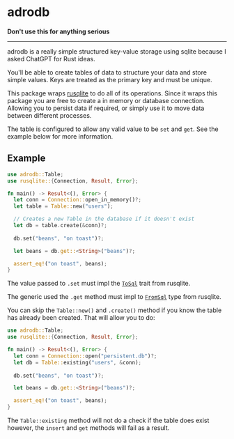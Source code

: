# adrodb

**Don't use this for anything serious**

---

adrodb is a really simple structured key-value storage using sqlite because I asked ChatGPT for Rust ideas.

You'll be able to create tables of data to structure your data and store simple values. Keys are treated as the primary key and must be unique.

This package wraps [rusqlite](https://github.com/rusqlite/rusqlite) to do all of its operations. Since it wraps this package you are free to create a in memory or database connection. Allowing you to persist data if required, or simply use it to move data between different processes.

The table is configured to allow any valid value to be `set` and `get`. See the example below for more information.

## Example

```rust
use adrodb::Table;
use rusqlite::{Connection, Result, Error};

fn main() -> Result<(), Error> {
  let conn = Connection::open_in_memory()?;
  let table = Table::new("users");

  // Creates a new Table in the database if it doesn't exist
  let db = table.create(&conn)?;
  
  db.set("beans", "on toast")?;

  let beans = db.get::<String>("beans")?;

  assert_eq!("on toast", beans);
}
```

The value passed to `.set` must impl the [`ToSql`](https://docs.rs/rusqlite/latest/rusqlite/trait.ToSql.html) trait from rusqlite.

The generic used the `.get` method must impl to [`FromSql`](https://docs.rs/rusqlite/latest/rusqlite/types/trait.FromSql.html) type from rusqlite.

You can skip the `Table::new()` and `.create()` method if you know the table has already been created. That will allow you to do:

```rust
use adrodb::Table;
use rusqlite::{Connection, Result, Error};

fn main() -> Result<(), Error> {
  let conn = Connection::open("persistent.db")?;
  let db = Table::existing("users", &conn);
  
  db.set("beans", "on toast")?;

  let beans = db.get::<String>("beans")?;

  assert_eq!("on toast", beans);
}
```

The `Table::existing` method will not do a check if the table does exist however, the `insert` and `get` methods will fail as a result.
